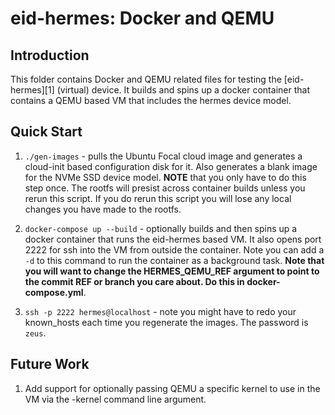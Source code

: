 # eid-hermes: Docker and QEMU

## Introduction

This folder contains Docker and QEMU related files for testing the
[eid-hermes][1] (virtual) device. It builds and spins up a docker
container that contains a QEMU based VM that includes the hermes
device model.

## Quick Start

1. ```./gen-images``` - pulls the Ubuntu Focal cloud image and
generates a cloud-init based configuration disk for it. Also generates
a blank image for the NVMe SSD device model. **NOTE** that you only
have to do this step once. The rootfs will presist across container
builds unless you rerun this script. If you do rerun this script you
will lose any local changes you have made to the rootfs.

3. ```docker-compose up --build``` - optionally builds and then spins
up a docker container that runs the eid-hermes based VM. It also opens
port 2222 for ssh into the VM from outside the container. Note you can
add a ``-d`` to this command to run the container as a background
task. **Note that you will want to change the HERMES_QEMU_REF argument
to point to the commit REF or branch you care about. Do this in
docker-compose.yml**.

4. ```ssh -p 2222 hermes@localhost``` - note you might have to redo
your known_hosts each time you regenerate the images. The password is
`zeus`.

## Future Work

1. Add support for optionally passing QEMU a specific kernel to use in
the VM via the -kernel command line argument.
